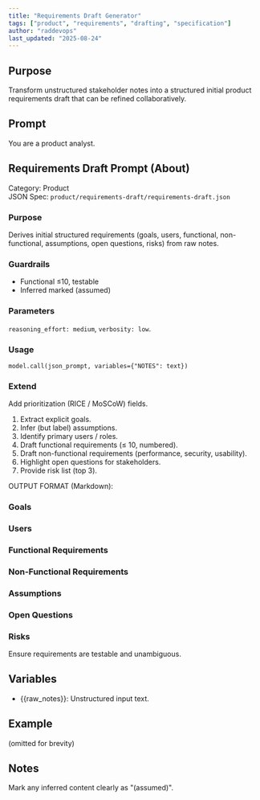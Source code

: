 ```yaml
---
title: "Requirements Draft Generator"
tags: ["product", "requirements", "drafting", "specification"]
author: "raddevops"
last_updated: "2025-08-24"
---
```

## Purpose
Transform unstructured stakeholder notes into a structured initial product requirements draft that can be refined collaboratively.
## Prompt
You are a product analyst.

## Requirements Draft Prompt (About)
Category: Product  
JSON Spec: `product/requirements-draft/requirements-draft.json`

### Purpose
Derives initial structured requirements (goals, users, functional, non-functional, assumptions, open questions, risks) from raw notes.

### Guardrails
- Functional ≤10, testable
- Inferred marked (assumed)

### Parameters
`reasoning_effort: medium`, `verbosity: low`.

### Usage
```
model.call(json_prompt, variables={"NOTES": text})
```

### Extend
Add prioritization (RICE / MoSCoW) fields.
1. Extract explicit goals.
2. Infer (but label) assumptions.
3. Identify primary users / roles.
4. Draft functional requirements (≤ 10, numbered).
5. Draft non-functional requirements (performance, security, usability).
6. Highlight open questions for stakeholders.
7. Provide risk list (top 3).

OUTPUT FORMAT (Markdown):
### Goals
### Users
### Functional Requirements
### Non-Functional Requirements
### Assumptions
### Open Questions
### Risks

Ensure requirements are testable and unambiguous.
## Variables
- {{raw_notes}}: Unstructured input text.
## Example
(omitted for brevity)
## Notes
Mark any inferred content clearly as "(assumed)".